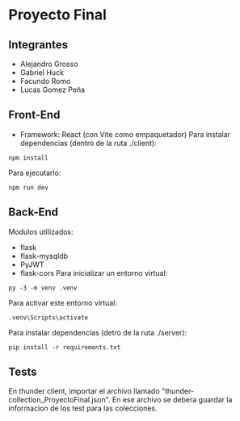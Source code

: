 # Proyecto Final

## Integrantes
* Alejandro Grosso
* Gabriel Huck
* Facundo Romo
* Lucas Gomez Peña

## Front-End
* Framework: React (con Vite como empaquetador)
Para instalar dependencias (dentro de la ruta ./client):
```
npm install
```
Para ejecutarlo:
```
npm run dev
```

## Back-End
Modulos utilizados:
* flask
* flask-mysqldb
* PyJWT
* flask-cors
Para inicializar un entorno virtual:
```
py -3 -m venv .venv
```
Para activar este entorno virtual:
```
.venv\Scripts\activate
```
Para instalar dependencias (detro de la ruta ./server):
```
pip install -r requirements.txt
```

## Tests
En thunder client, importar el archivo llamado "thunder-collection_ProyectoFinal.json".
En ese archivo se debera guardar la informacion de los test para las colecciones.